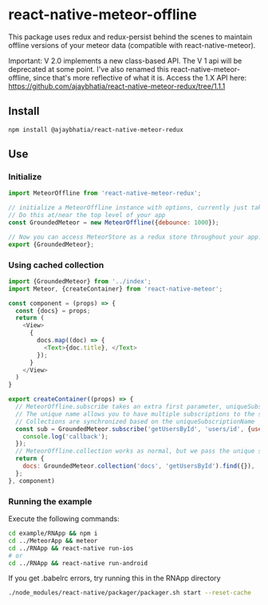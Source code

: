 # react-native-meteor-offline

This package uses redux and redux-persist behind the scenes to maintain offline versions of your meteor data (compatible with react-native-meteor).

Important: V 2.0 implements a new class-based API. The V 1 api will be deprecated at some point. I've also renamed this react-native-meteor-offline, since that's more reflective of what it is.
Access the 1.X API here: https://github.com/ajaybhatia/react-native-meteor-redux/tree/1.1.1

## Install
`npm install @ajaybhatia/react-native-meteor-redux`

## Use
### Initialize
````javascript
import MeteorOffline from 'react-native-meteor-redux';

// initialize a MeteorOffline instance with options, currently just takes debounce
// Do this at/near the top level of your app
const GroundedMeteor = new MeteorOffline({debounce: 1000});

// Now you can access MeteorStore as a redux store throughout your app.
export {GroundedMeteor};
````

### Using cached collection

````javascript
import {GroundedMeteor} from '../index';
import Meteor, {createContainer} from 'react-native-meteor';

const component = (props) => {
  const {docs} = props;
  return (
    <View>
      {
        docs.map((doc) => {
          <Text>{doc.title}, </Text>
        });
      }
    </View>
  )
}

export createContainer((props) => {
  // MeteorOffline.subscribe takes an extra first parameter, uniqueSubscriptionName
  // The unique name allows you to have multiple subscriptions to the same publication
  // Collections are synchronized based on the uniqueSubscriptionName
  const sub = GroundedMeteor.subscribe('getUsersById', 'users/id', {userIds: [...]}, () => {
    console.log('callback');
  });
  // MeteorOffline.collection works as normal, but we pass the unique subscription name so that behind the scenes it will synchronize your collection
  return {
    docs: GroundedMeteor.collection('docs', 'getUsersById').find({}),
  };
}, component)
````

### Running the example
Execute the following commands:
````bash
cd example/RNApp && npm i
cd ../MeteorApp && meteor
cd ../RNApp && react-native run-ios
# or
cd ../RNApp && react-native run-android
````
If you get .babelrc errors, try running this in the RNApp directory
````bash
./node_modules/react-native/packager/packager.sh start --reset-cache
````
